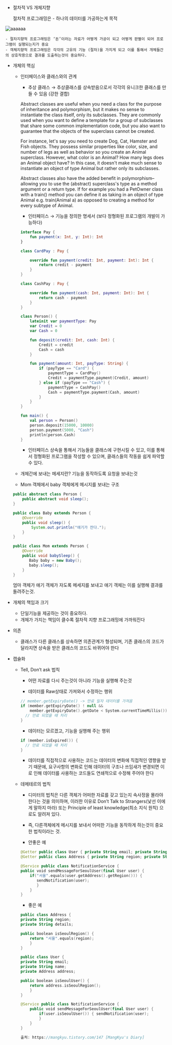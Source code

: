 - 절차적 VS 개체지향
    
    절차적 프로그래밍은 - 하나의 데이터를 가공하는게 목적
    
![aaaaaa](https://user-images.githubusercontent.com/83396157/151682869-470996bd-30e9-4184-86ea-f0cb28914a0b.png)

    
    - 절차지향적 프로그래밍은 ‘돈’이라는 자료가 어떻게 가공이 되고 어떻게 판별이 되어 프로그램이 실행되는지가 중요
    - 객체지향적 프로그래밍은 각각의 고유의 기능 (절차)을 가지게 되고 이를 통해서 개체들간의 상호작용으로 결과를 도출하는것이 중요하다.
    
- 개체의 핵심
    - 인터페이스와 클래스와의 관계
        - 추상 클래스 → 추상클래스를 상속받음으로서 각각의 유니크한 클래스를 만들 수 있음 (강한 결합)
        
        Abstract classes are useful when you need a class for the purpose of inheritance and polymorphism, but it makes no sense to instantiate the class itself, only its subclasses. They are commonly used when you want to define a template for a group of subclasses that share some common implementation code, but you also want to guarantee that the objects of the superclass cannot be created.
        
        For instance, let's say you need to create Dog, Cat, Hamster and Fish objects. They possess similar properties like color, size, and number of legs as well as behavior so you create an Animal superclass. However, what color is an Animal? How many legs does an Animal object have? In this case, it doesn't make much sense to instantiate an object of type Animal but rather only its subclasses.
        
        Abstract classes also have the added benefit in polymorphism–allowing you to use the (abstract) superclass's type as a method argument or a return type. If for example you had a PetOwner class with a train() method you can define it as taking in an object of type Animal e.g. train(Animal a) as opposed to creating a method for every subtype of Animal.
        
        - 인터페이스 → 기능을 정의한 명세서  (보다 정형화된 프로그램의 개발이 가능하다)
        
        ```kotlin
        interface Pay {
            fun payment(x: Int, y: Int): Int
        }
        
        class CardPay : Pay {
        
            override fun payment(credit: Int, payment: Int): Int {
                return credit - payment
            }
        }
        
        class CashPay : Pay {
        
            override fun payment(cash: Int, payment: Int): Int {
                return cash - payment
            }
        }
        
        class Person() {
            lateinit var paymentType: Pay
            var Credit = 0
            var Cash = 0
        
            fun deposit(credit: Int, cash: Int) {
                Credit = credit
                Cash = cash
            }
        
            fun payment(amount: Int, payType: String) {
                if (payType == "Card") {
                    paymentType = CardPay()
                    Credit = paymentType.payment(Credit, amount)
                } else if (payType == "Cash") {
                    paymentType = CashPay()
                    Cash = paymentType.payment(Cash, amount)
                }
            }
        }
        
        fun main() {
            val person = Person()
            person.deposit(15000, 10000)
            person.payment(5000, "Cash")
            println(person.Cash)
        }
        ```
        
        - 인터페이스 상속을 통해서
            기능들을 클래스에 구현시킬 수 있고, 이를 통해서 정형화된 프로그램을 작성할 수 있으며, 클래스들의 작동을 쉽게 파악할 수 있다.
        
    - 개체간에 보내는 메세지란? 기능을 동작하도록 요청을 보내는것
    - Mom 객체에서 baby 객체에게 메시지를 보내는 구조
    
    ```java
    public abstract class Person {
        public abstract void sleep();
    }
    ```
    
    ```java
    public class Baby extends Person {
        @Override
        public void sleep() {
            System.out.println("애기가 잔다.");
        }
    }
    ```
    
    ```java
    public class Mom extends Person {
        @Override
        public void babySleep() {
           Baby baby = new Baby();
           baby.sleep();
        }
    }
    ```
    
    엄마 객체가 애기 객체가 자도록 메세지를 보내고 애기 객체는 이를 실행해 결과를 돌려주는것.
    

- 개체의 책임과 크기
    - 단일기능을 제공하는 것이 중요하다.
    - 개체가 가지는 책임이 클수록 절차적 지향 프로그래밍에 가까워진다
- 의존
    - 클래스가 다른 클래스를 상속하면 의존관계가 형성되며, 기존 클래스의 코드가 달라지면 상속을 받은 클래스의 코드도 바뀌어야 한다
- 캡슐화
    - Tell, Don’t ask 법칙
        - 어떤 자료를 다시 주는것이 아니라 기능을 실행해 주는것
        
        - 데이터를 Raw상태로 가져와서 수정하는 행위
        
        ```kotlin
        // member.getExpiryDate() -> 만료 일자 데이터를 가져옴
        if (member.getExpiryDate() ! null &&
            member.getExpiryDate().getDate < System.currentTimeMillis()) {
          // 만료 되었을 때 처리
        }
        
        ```
        
        - 데이터는 모르겠고, 기능을 실행해 주는 행위
        
        ```kotlin
        if (member.isExpired()) {
          // 만료 되었을 때 처리
        }
        ```
        
        - 데이터를 직접적으로 사용하는 코드는 데이터의 변화에 직접적인 영향을 받기 때문에, 요구사항의 변화로 인해 데이터의 구조나 쓰임새가 변경되면 이로 인해 데이터를 사용하는 코드들도 연쇄적으로 수정해 주어야 한다
    
    - 데메테르의 법칙
        - 디미터의 법칙은 다른 객체가 어떠한 자료를 갖고 있는지 속사정을 몰라야 한다는 것을 의미하며, 이러한 이유로 Don’t Talk to Strangers(낯선 이에게 말하지 마라) 또는 Principle of least knowledge(최소 지식 원칙) 으로도 알려져 있다.
        - 즉, 다른객체에게 메시지를 보내서 어떠한 기능을 동작하게 하는것이 중요한 법칙이라는 것.
        
        - 안좋은 예
        
        ```kotlin
        @Getter public class User { private String email; private String name; private Address address; }
        @Getter public class Address { private String region; private String details; }
        
        ```
        
        ```kotlin
        @Service public class NotificationService { 
        public void sendMessageForSeoulUser(final User user) { 
            if("서울".equals(user.getAddress().getRegion())) { 
               sendNotification(user); 
               } 
            } 
        }
        ```
        
        - 좋은 예
        
        ```kotlin
        public class Address { 
        private String region; 
        private String details; 
        
        public boolean isSeoulRegion() { 
            return "서울".equals(region); 
            } 
        } 
        
        public class User { 
        private String email; 
        private String name; 
        private Address address; 
        
        public boolean isSeoulUser() { 
            return address.isSeoulRegion(); 
            } 
        }
        
        ```
        
        ```kotlin
        @Service public class NotificationService { 
            public void sendMessageForSeoulUser(final User user) { 
                if(user.isSeoulUser()) { sendNotification(user); 
                } 
            } 
        }
        
        출처: https://mangkyu.tistory.com/147 [MangKyu's Diary]
        ```
